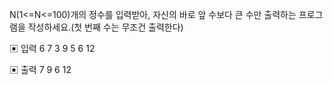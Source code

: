 N(1<=N<=100)개의 정수를 입력받아, 자신의 바로 앞 수보다 큰 수만 출력하는 프로그램을 작성하세요.(첫 번째 수는 무조건 출력한다)

▣ 입력
6
7 3 9 5 6 12

▣ 출력
7 9 6 12
